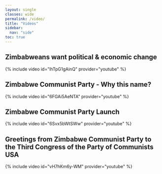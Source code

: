 ```yaml
---
layout: single
classes: wide
permalink: /video/
title: "Videos"
sidebar:
  nav: "side"
toc: true
---
```


## Zimbabweans want political & economic change

{% include video id="lhTpG1gAinQ" provider="youtube" %}

## Zimbabwe Communist Party - Why this name?

{% include video id="6FGAi5AeNTA" provider="youtube" %}

## Zimbabwe Communist Party Launch

{% include video id="6Svx5bWtSWw" provider="youtube" %}

## Greetings from Zimbabwe Communist Party to the Third Congress of the Party of Communists USA

{% include video id="vH7hKm6y-WM" provider="youtube" %}